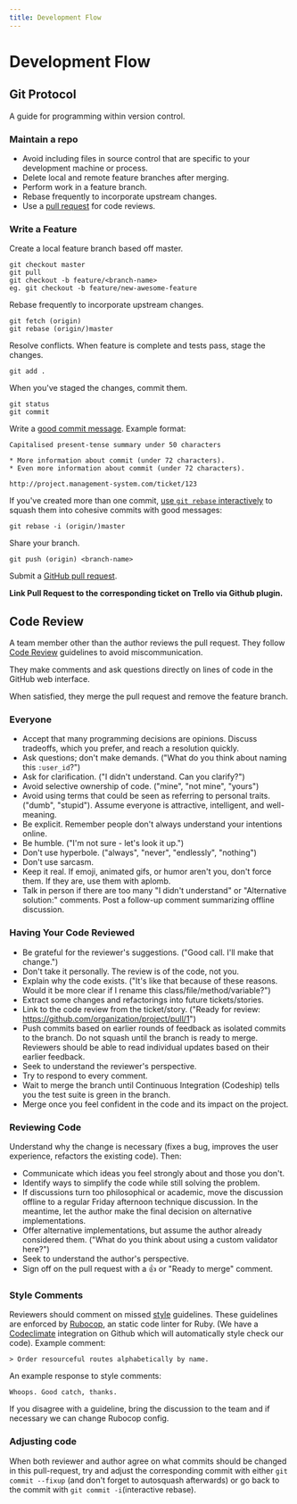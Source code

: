 ```yaml
---
title: Development Flow
---
```


# Development Flow

## Git Protocol

A guide for programming within version control.

### Maintain a repo

* Avoid including files in source control that are specific to your
  development machine or process.
* Delete local and remote feature branches after merging.
* Perform work in a feature branch.
* Rebase frequently to incorporate upstream changes.
* Use a [pull request] for code reviews.

[pull request]: https://help.github.com/articles/using-pull-requests/

### Write a Feature

Create a local feature branch based off master.

    git checkout master
    git pull
    git checkout -b feature/<branch-name>
    eg. git checkout -b feature/new-awesome-feature

Rebase frequently to incorporate upstream changes.

    git fetch (origin)
    git rebase (origin/)master

Resolve conflicts. When feature is complete and tests pass, stage the changes.

    git add .

When you've staged the changes, commit them.

    git status
    git commit

Write a [good commit message]. Example format:

    Capitalised present-tense summary under 50 characters

    * More information about commit (under 72 characters).
    * Even more information about commit (under 72 characters).

    http://project.management-system.com/ticket/123

If you've created more than one commit,
[use `git rebase` interactively](https://help.github.com/articles/about-git-rebase/)
to squash them into cohesive commits with good messages:

    git rebase -i (origin/)master

Share your branch.

    git push (origin) <branch-name>

Submit a [GitHub pull request].

**Link Pull Request to the corresponding ticket on Trello via Github plugin.**

[good commit message]: http://chris.beams.io/posts/git-commit/
[GitHub pull request]: https://help.github.com/articles/using-pull-requests/
[closing]: https://help.github.com/articles/closing-issues-via-commit-messages/

## Code Review

A team member other than the author reviews the pull request. They follow
[Code Review](https://github.com/RLTO/rialto-api/wiki/3.3-Code-Review) guidelines to avoid
miscommunication.

They make comments and ask questions directly on lines of code in the GitHub
web interface.

When satisfied, they merge the pull request and remove the feature branch.

### Everyone

* Accept that many programming decisions are opinions. Discuss tradeoffs, which
  you prefer, and reach a resolution quickly.
* Ask questions; don't make demands. ("What do you think about naming this
  `:user_id`?")
* Ask for clarification. ("I didn't understand. Can you clarify?")
* Avoid selective ownership of code. ("mine", "not mine", "yours")
* Avoid using terms that could be seen as referring to personal traits. ("dumb",
  "stupid"). Assume everyone is attractive, intelligent, and well-meaning.
* Be explicit. Remember people don't always understand your intentions online.
* Be humble. ("I'm not sure - let's look it up.")
* Don't use hyperbole. ("always", "never", "endlessly", "nothing")
* Don't use sarcasm.
* Keep it real. If emoji, animated gifs, or humor aren't you, don't force them.
  If they are, use them with aplomb.
* Talk in person if there are too many "I didn't understand" or "Alternative
  solution:" comments. Post a follow-up comment summarizing offline discussion.

### Having Your Code Reviewed

* Be grateful for the reviewer's suggestions. ("Good call. I'll make that
  change.")
* Don't take it personally. The review is of the code, not you.
* Explain why the code exists. ("It's like that because of these reasons. Would
  it be more clear if I rename this class/file/method/variable?")
* Extract some changes and refactorings into future tickets/stories.
* Link to the code review from the ticket/story. ("Ready for review:
  https://github.com/organization/project/pull/1")
* Push commits based on earlier rounds of feedback as isolated commits to the
  branch. Do not squash until the branch is ready to merge. Reviewers should be
  able to read individual updates based on their earlier feedback.
* Seek to understand the reviewer's perspective.
* Try to respond to every comment.
* Wait to merge the branch until Continuous Integration (Codeship)
  tells you the test suite is green in the branch.
* Merge once you feel confident in the code and its impact on the project.

### Reviewing Code

Understand why the change is necessary (fixes a bug, improves the user
experience, refactors the existing code). Then:

* Communicate which ideas you feel strongly about and those you don't.
* Identify ways to simplify the code while still solving the problem.
* If discussions turn too philosophical or academic, move the discussion offline
  to a regular Friday afternoon technique discussion. In the meantime, let the
  author make the final decision on alternative implementations.
* Offer alternative implementations, but assume the author already considered
  them. ("What do you think about using a custom validator here?")
* Seek to understand the author's perspective.
* Sign off on the pull request with a :thumbsup: or "Ready to merge" comment.

### Style Comments

Reviewers should comment on missed [style](https://github.com/bbatsov/ruby-style-guide)
guidelines. These guidelines are enforced by [Rubocop](https://github.com/bbatsov/rubocop), an static code linter for Ruby. (We have a [Codeclimate](https://codeclimate.com) integration on Github which will automatically style check our code).
Example comment:

    > Order resourceful routes alphabetically by name.

An example response to style comments:

    Whoops. Good catch, thanks.

If you disagree with a guideline, bring the discussion to the team and if necessary we can change Rubocop config.

### Adjusting code

When both reviewer and author agree on what commits should be changed in this pull-request, try and adjust the corresponding commit with either `git commit --fixup` (and don't forget to autosquash afterwards) or go back to the commit with `git commit -i`(interactive rebase).